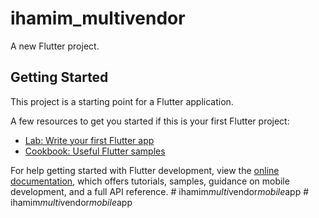 # ihamim_multivendor

A new Flutter project.

## Getting Started

This project is a starting point for a Flutter application.

A few resources to get you started if this is your first Flutter project:

- [Lab: Write your first Flutter app](https://docs.flutter.dev/get-started/codelab)
- [Cookbook: Useful Flutter samples](https://docs.flutter.dev/cookbook)

For help getting started with Flutter development, view the
[online documentation](https://docs.flutter.dev/), which offers tutorials,
samples, guidance on mobile development, and a full API reference.
#   i h a m i m _ m u l t i _ v e n d o r _ m o b i l e _ a p p  
 #   i h a m i m _ m u l t i _ v e n d o r _ m o b i l e _ a p p  
 